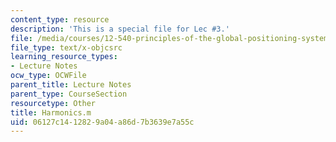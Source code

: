 ```yaml
---
content_type: resource
description: 'This is a special file for Lec #3.'
file: /media/courses/12-540-principles-of-the-global-positioning-system-spring-2012/06127c1412829a04a86d7b3639e7a55c_Harmonics.m
file_type: text/x-objcsrc
learning_resource_types:
- Lecture Notes
ocw_type: OCWFile
parent_title: Lecture Notes
parent_type: CourseSection
resourcetype: Other
title: Harmonics.m
uid: 06127c14-1282-9a04-a86d-7b3639e7a55c
---
```


